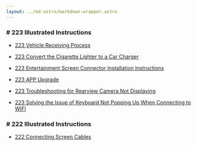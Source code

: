 ```yaml
---
layout: ../md-astro/markdown-wrapper.astro
---
```


### # 223 Illustrated Instructions

- <a href="223/doc/image-car-223">223 Vehicle Receiving Process</a>

- <a href="223/doc/image-cigerate">223 Convert the Cigarette Lighter to a Car Charger</a>

- <a href="223/doc/image-screen-circuit">223 Entertainment Screen Connector Installation Instructions</a>

- <a href="223/doc/image-upgrade">223 APP Upgrade</a>

- <a href="223/doc/fix-backup-show">223 Troubleshooting for Rearview Camera Not Displaying</a>

- <a href="223/doc/fix-input">223 Solving the Issue of Keyboard Not Popping Up When Connecting to WIFI</a>

### # 222 Illustrated Instructions

- <a href="222/doc/screen-circuit">222 Connecting Screen Cables</a>